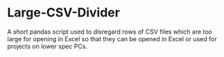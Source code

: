 # Large-CSV-Divider
A short pandas script used to disregard rows of CSV files which are too large for opening in Excel so that they can be opened in Excel or used for projects on lower spec PCs.


